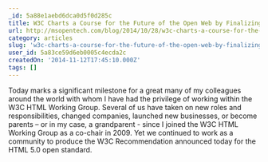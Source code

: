```yaml
---
_id: 5a88e1aebd6dca0d5f0d285c
title: W3C Charts a Course for the Future of the Open Web by Finalizing HTML5 Standard
url: http://msopentech.com/blog/2014/10/28/w3c-charts-a-course-for-the-future-of-the-open-web-by-finalizing-html5-standard/
category: articles
slug: 'w3c-charts-a-course-for-the-future-of-the-open-web-by-finalizing-html5-standard'
user_id: 5a83ce59d6eb0005c4ecda2c
createdOn: '2014-11-12T17:45:10.000Z'
tags: []
---
```


Today marks a significant milestone for a great many of my colleagues around the world with whom I have had the privilege of working within the W3C HTML Working Group. Several of us have taken on new roles and responsibilities, changed companies, launched new businesses, or become parents – or in my case, a grandparent - since I joined the W3C HTML Working Group as a co-chair in 2009. Yet we continued to work as a community to produce the W3C Recommendation announced today for the HTML 5.0 open standard.

